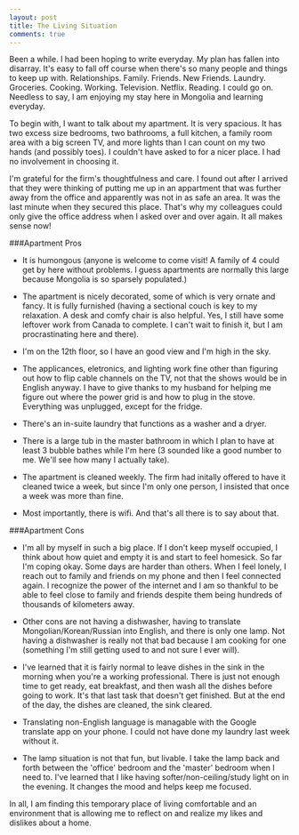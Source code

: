 ```yaml
---
layout: post
title: The Living Situation
comments: true
---
```


Been a while. I had been hoping to write everyday. My plan has fallen into disarray. It's easy to fall off course when there's so many people and things to keep up with. Relationships. Family. Friends. New Friends. Laundry. Groceries. Cooking. Working. Television. Netflix. Reading. I could go on. Needless to say, I am enjoying my stay here in Mongolia and learning everyday.

To begin with, I want to talk about my apartment. It is very spacious. It has two excess size bedrooms, two bathrooms, a full kitchen, a family room area with a big screen TV, and more lights than I can count on my two hands (and possibly toes). I couldn't have asked to for a nicer place. I had no involvement in choosing it.

I'm grateful for the firm's thoughtfulness and care. I found out after I arrived that they were thinking of putting me up in an appartment that was further away from the office and apparently was not in as safe an area. It was the last minute when they secured this place. That's why my colleagues could only give the office address when I asked over and over again. It all makes sense now!

###Apartment Pros

- It is humongous (anyone is welcome to come visit! A family of 4 could get by here without problems. I guess apartments are normally this large because Mongolia is so sparsely populated.)

- The apartment is nicely decorated, some of which is very ornate and fancy. It is fully furnished (having a sectional couch is key to my relaxation. A desk and comfy chair is also helpful. Yes, I still have some leftover work from Canada to complete. I can't wait to finish it, but I am procrastinating here and there).

- I'm on the 12th floor, so I have an good view and I'm high in the sky.

- The applicances, eletronics, and lighting work fine other than figuring out how to flip cable channels on the TV, not that the shows would be in English anyway. I have to give thanks to my husband for helping me figure out where the power grid is and how to plug in the stove. Everything was unplugged, except for the fridge.

- There's an in-suite laundry that functions as a washer and a dryer.

- There is a large tub in the master bathroom in which I plan to have at least 3 bubble bathes while I'm here (3 sounded like a good number to me. We'll see how many I actually take).

- The apartment is cleaned weekly. The firm had initally offered to have it cleaned twice a week, but since I'm only one person, I insisted that once a week was more than fine.

- Most importantly, there is wifi. And that's all there is to say about that.

###Apartment Cons

- I'm all by myself in such a big place. If I don't keep myself occupied, I think about how quiet and empty it is and start to feel homesick. So far I'm coping okay. Some days are harder than others. When I feel lonely, I reach out to family and friends on my phone and then I feel connected again. I recognize the power of the internet and I am so thankful to be able to feel close to family and friends despite them being hundreds of thousands of kilometers away.

- Other cons are not having a dishwasher, having to translate Mongolian/Korean/Russian into English, and there is only one lamp. Not having a dishwasher is really not that bad because I am cooking for one (something I'm still getting used to and not sure I ever will).

- I've learned that it is fairly normal to leave dishes in the sink in the morning when you're a working professional. There is just not enough time to get ready, eat breakfast, and then wash all the dishes before going to work. It's that last task that doesn't get finished. But at the end of the day, the dishes are cleaned, the sink cleared.

- Translating non-English language is managable with the Google translate app on your phone. I could not have done my laundry last week without it.

- The lamp situation is not that fun, but livable. I take the lamp back and forth between the 'office' bedroom and the 'master' bedroom when I need to. I've learned that I like having softer/non-ceiling/study light on in the evening. It changes the mood and helps keep me focused.

In all, I am finding this temporary place of living comfortable and an environment that is allowing me to reflect on and realize my likes and dislikes about a home.
